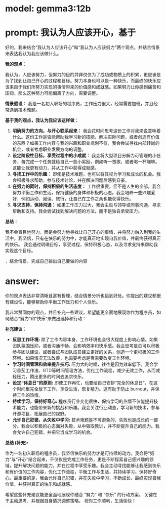 # model: gemma3:12b
# prompt: 我认为人应该开心，基于
好的，我来结合“我认为人应该开心”和“我认为人应该努力”两个观点，并结合情景来表达我认为我应该做什么。

**我的观点：**

我认为，人应该努力，但努力的目的并非仅仅为了成功或物质上的积累，更应该是为了找到让自己开心的过程和目标。努力本身也可以是一种快乐，而最终的快乐应该来自于我们所努力实现的事情带来的价值感和成就感。如果努力让你感到痛苦和压抑，那么这种努力可能偏离了方向，需要调整。

**情景假设：** 我是一名初入职场的程序员，工作压力很大，经常需要加班，并且经常遇到技术难题。

**基于我的观点，我认为我应该这样做：**

1. **明确努力的方向，与开心联系起来：** 我会花时间思考这份工作对我来说意味着什么。这份工作是否能帮助我学习新的技能，解决实际问题，或者创造有价值的东西？如果工作内容与我的兴趣和职业规划不符，我会尝试寻找内部转岗的机会，或者考虑职业发展方向的调整。
2. **设定阶段性目标，享受过程中的小成就：** 我会将大型项目分解为可管理的小任务，每完成一个任务就给自己一些小奖励，例如听一首歌，或者喝一杯咖啡。这能让我更有动力，并从工作中获得成就感。
3. **寻找工作中的乐趣：** 即使是技术难题，也可以将其视为学习和成长的机会。我会积极寻求帮助，参与技术讨论，并在解决问题后感到自豪。
4. **在努力的同时，保持积极的生活态度：** 工作很重要，但不是人生的全部。我会努力平衡工作和生活，保持健康的身体和积极的心态。我会培养一些兴趣爱好，例如运动、阅读、旅行，让自己在工作之余也能获得快乐。
5. **寻求支持，保持沟通：**  如果工作压力过大，我会主动与领导或同事沟通，寻求帮助和支持。我会尝试找到解决问题的方法，而不是独自承受压力。

**总结：**

我不会盲目地努力，而是会努力地寻找让自己开心的事情，并将努力融入到我的生活中。我坚信，只有在快乐的努力中，才能真正地实现自我价值，并最终获得真正的快乐。 我会通过明确目标，享受过程，保持积极心态，以及寻求支持来帮助我实现这个目标。

，结合情景，完成自己输出自己要做的内容
# answer: 
 你的观点表达非常清晰且富有哲理，结合情景分析也恰到好处。你提出的建议都很有建设性，能够帮助你平衡工作压力和个人快乐。

我非常赞同你的观点，并且补充一些建议，希望能更全面地展现你作为程序员，如何结合“努力”和“快乐”来做出选择和行动：

**补充建议：**

*   **反思工作环境:** 除了工作内容本身，工作环境也会很大程度上影响心情。如果团队氛围压抑，或者沟通不畅，会影响效率和快乐感。我会思考是否可以积极参与团队建设，或者尝试与团队成员建立更好的关系，创造一个更积极的工作环境。如果情况无法改善，也需要考虑是否需要改变工作环境。
*   **学习时间管理和效率提升技巧:**  压力大的时候，往往是因为效率低下。我会学习番茄工作法、GTD等时间管理方法，优化工作流程，减少无效工作，从而减轻压力，腾出更多的时间去追求快乐。
*   **设定“休息日”的原则:**  即使工作再忙，也要给自己安排“完全的休息日”，在这个时间里完全放下工作，享受生活，恢复精力。这有助于防止 burnout，并保持工作的热情。
*   **持续学习，保持好奇心:** 程序员行业变化很快，保持学习的热情不仅能提升技术能力，也能带来新的挑战和乐趣。我会关注行业动态，学习新的技术，参与开源项目，拓展自己的视野。
*   **允许自己犯错，从失败中学习:**  技术难题是不可避免的，失败也是成长的一部分。我会以积极的心态面对失败，从中吸取教训，并不断提升自己的能力。我会允许自己犯错，并把它当成学习的机会。

**总结 (补充):**

作为一名初入职场的程序员，我坚信快乐的努力才是可持续的动力。我会将“努力”与“开心”结合起来，不仅仅是完成工作任务，更是不断探索自己感兴趣的领域，提升解决问题的能力，并在过程中享受乐趣。我会主动寻找能够让我感到快乐和有价值的工作内容，优化工作流程，平衡工作与生活，并持续学习，保持好奇心。最重要的是，我会允许自己犯错，并在失败中学习，不断成长，最终实现自我价值，并获得真正的快乐和成就感。

希望这些补充建议能更全面地展现你结合 “努力” 和 “快乐” 的行动方案。  关键在于主动思考，并根据自身情况调整策略。 祝你工作顺利，生活愉快！

